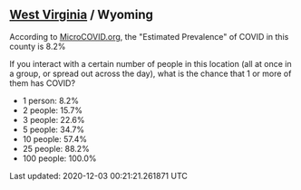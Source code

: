 
## [West Virginia](/united-states/west-virginia) / Wyoming

According to [MicroCOVID.org](http://microcovid.org),
the "Estimated Prevalence" of COVID in this county is 8.2%

If you interact with a certain number of people in this location
(all at once in a group, or spread out across the day), what is the chance that
1 or more of them has COVID?

- 1 person: 8.2%
- 2 people: 15.7%
- 3 people: 22.6%
- 5 people: 34.7%
- 10 people: 57.4%
- 25 people: 88.2%
- 100 people: 100.0%

Last updated: 2020-12-03 00:21:21.261871 UTC
